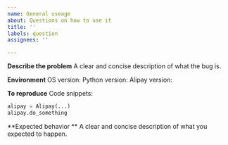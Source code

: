 ```yaml
---
name: General useage
about: Questions on how to use it
title: ''
labels: question
assignees: ''

---
```


**Describe the problem**
A clear and concise description of what the bug is.

**Environment**
OS version:
Python version:
Alipay version:

**To reproduce**
Code snippets:
```python
alipay = Alipay(...)
alipay.do_something
```

**Expected behavior **
A clear and concise description of what you expected to happen.
